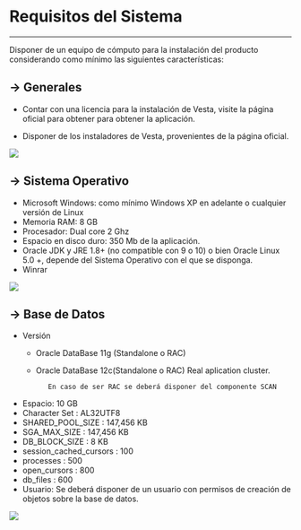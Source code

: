 # Requisitos del Sistema
---

Disponer de un equipo de cómputo para la instalación del producto considerando como mínimo las siguientes características:

-> **Generales**
---

- Contar con una licencia para la instalación de Vesta, visite la página oficial para obtener para obtener la aplicación.

- Disponer de los instaladores de Vesta, provenientes de la página oficial.

<img src="/img/instalacion/ves-chica.jpg"/>


-> **Sistema Operativo**
---

   - Microsoft Windows: como mínimo Windows XP en adelante o cualquier versión de Linux 
   - Memoria RAM: 8 GB
   - Procesador: Dual core 2 Ghz
   - Espacio en disco duro: 350 Mb de la aplicación.
   - Oracle JDK y JRE 1.8+  (no compatible con 9 o 10) o bien Oracle Linux 5.0 +, depende del Sistema Operativo con el que se disponga.
   - Winrar

![](/img/instalacion/linux-windows-hosting.png)

-> **Base de Datos**
---

   - Versión
      - Oracle DataBase 11g (Standalone o RAC)
      - Oracle DataBase 12c(Standalone o RAC)   Real aplication cluster.
     
               En caso de ser RAC se deberá disponer del componente SCAN

  - Espacio: 10 GB
  - Character Set : AL32UTF8
  - SHARED_POOL_SIZE : 147,456 KB
  - SGA_MAX_SIZE : 147,456 KB
  - DB_BLOCK_SIZE : 8 KB
  - session_cached_cursors : 100
  - processes : 500
  - open_cursors : 800
  - db_files : 600
  - Usuario: Se deberá disponer de un usuario con permisos de creación de objetos sobre la base de datos.

![](/img/instalacion/oracle_database1.jpg)